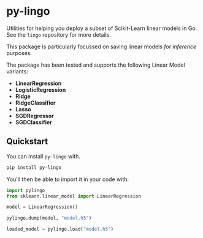 # py-lingo

Utilities for helping you deploy a subset of Scikit-Learn linear models in Go. See the 
`lingo` repository for more details.

This package is particularly focussed on saving linear models _for inference_ purposes.

The package has been tested and supports the following Linear Model variants:

* **LinearRegression**
* **LogisticRegression**
* **Ridge**
* **RidgeClassifier**
* **Lasso**
* **SGDRegressor**
* **SGDClassifier**

## Quickstart

You can install `py-lingo` with.

```bash
pip install py-lingo
```  

You'll then be able to import it in your code with:

```python
import pylingo
from sklearn.linear_model import LinearRegression

model = LinearRegression()

pylingo.dump(model, "model.h5")

loaded_model = pylingo.load("model.h5")
```
